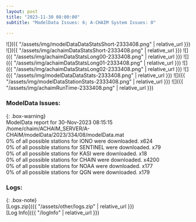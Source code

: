 ```yaml
---
layout: post
title: "2023-11-30 08:00:00"
subtitle: "ModelData Issues: 6; A-CHAIM System Issues: 0"

---
```


![]({{ "/assets/img/modelDataDataStatsShort-2333408.png" | relative_url }})
![]({{ "/assets/img/achaimDataStatsShort-2333408.png" | relative_url }})
![]({{ "/assets/img/achaimDataStatsLong00-2333408.png" | relative_url }})
![]({{ "/assets/img/achaimDataStatsLong01-2333408.png" | relative_url }})
![]({{ "/assets/img/achaimDataStatsLong02-2333408.png" | relative_url }})
![]({{ "/assets/img/modelDataDataStats-2333408.png" | relative_url }})
![]({{ "/assets/img/modelDataStationStats-2333408.png" | relative_url }})
![]({{ "/assets/img/achaimRunTime-2333408.png" | relative_url }})


### ModelData Issues:  
  
{: .box-warning}  
 ModelData report for 30-Nov-2023 08:15:15   
 /home/chaim/ACHAIM_SERVER/A-CHAIM/modelData/2023/334/08/modelData.mat   
 0% of all possible stations for IONO were downloaded. x624   
 0% of all possible stations for SENTINEL were downloaded. x79   
 0% of all possible stations for KASI were downloaded. x18   
 0% of all possible stations for CHAIN were downloaded. x4200   
 0% of all possible stations for NOAA were downloaded. x177   
 0% of all possible stations for QGN were downloaded. x179   
  


### Logs:  
  
{: .box-note}  
[Logs.zip]({{ "/assets/other/logs.zip" | relative_url }})  
[Log Info]({{ "/logInfo" | relative_url }})  
